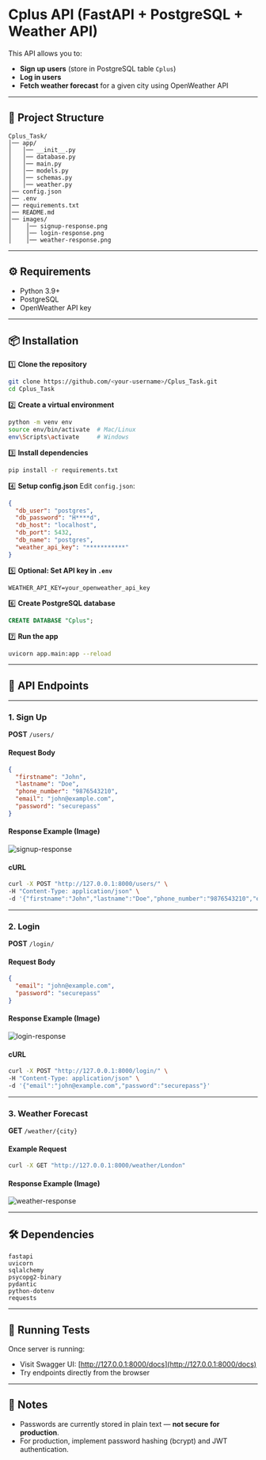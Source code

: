 # Cplus API (FastAPI + PostgreSQL + Weather API)

This API allows you to:
- **Sign up users** (store in PostgreSQL table `Cplus`)
- **Log in users**
- **Fetch weather forecast** for a given city using OpenWeather API

---

## 📂 Project Structure

```
Cplus_Task/
│── app/
│   │── __init__.py
│   │── database.py
│   │── main.py
│   │── models.py
│   │── schemas.py
│   │── weather.py
│── config.json
│── .env
│── requirements.txt
│── README.md
│── images/
│    │── signup-response.png
│    │── login-response.png
│    │── weather-response.png
```

---

## ⚙️ Requirements

- Python 3.9+
- PostgreSQL
- OpenWeather API key

---

## 📦 Installation

1️⃣ **Clone the repository**
```bash
git clone https://github.com/<your-username>/Cplus_Task.git
cd Cplus_Task
```

2️⃣ **Create a virtual environment**

```bash
python -m venv env
source env/bin/activate  # Mac/Linux
env\Scripts\activate     # Windows
```

3️⃣ **Install dependencies**

```bash
pip install -r requirements.txt
```

4️⃣ **Setup config.json**
Edit `config.json`:

```json
{
  "db_user": "postgres",
  "db_password": "H****d",
  "db_host": "localhost",
  "db_port": 5432,
  "db_name": "postgres",
  "weather_api_key": "***********"
}
```

5️⃣ **Optional: Set API key in `.env`**

```
WEATHER_API_KEY=your_openweather_api_key
```

6️⃣ **Create PostgreSQL database**

```sql
CREATE DATABASE "Cplus";
```

7️⃣ **Run the app**

```bash
uvicorn app.main:app --reload
```

---

## 📄 API Endpoints

---

### 1. **Sign Up**

**POST** `/users/`

#### Request Body

```json
{
  "firstname": "John",
  "lastname": "Doe",
  "phone_number": "9876543210",
  "email": "john@example.com",
  "password": "securepass"
}
```

#### Response Example (Image)

![signup-response](images/signup-response.png)

#### cURL

```bash
curl -X POST "http://127.0.0.1:8000/users/" \
-H "Content-Type: application/json" \
-d '{"firstname":"John","lastname":"Doe","phone_number":"9876543210","email":"john@example.com","password":"securepass"}'
```

---

### 2. **Login**

**POST** `/login/`

#### Request Body

```json
{
  "email": "john@example.com",
  "password": "securepass"
}
```

#### Response Example (Image)

![login-response](images/login-response.png)

#### cURL

```bash
curl -X POST "http://127.0.0.1:8000/login/" \
-H "Content-Type: application/json" \
-d '{"email":"john@example.com","password":"securepass"}'
```

---

### 3. **Weather Forecast**

**GET** `/weather/{city}`

#### Example Request

```bash
curl -X GET "http://127.0.0.1:8000/weather/London"
```

#### Response Example (Image)

![weather-response](images/weather-response.png)

---

## 🛠 Dependencies

```
fastapi
uvicorn
sqlalchemy
psycopg2-binary
pydantic
python-dotenv
requests
```

---

## 🚀 Running Tests

Once server is running:

* Visit Swagger UI: [http://127.0.0.1:8000/docs](http://127.0.0.1:8000/docs)
* Try endpoints directly from the browser

---

## 📌 Notes

* Passwords are currently stored in plain text — **not secure for production**.
* For production, implement password hashing (bcrypt) and JWT authentication.

